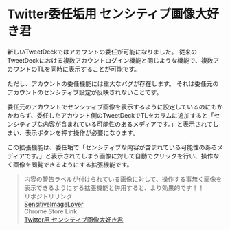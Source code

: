 # Twitter委任垢用 センシティブ画像大好き君

新しいTweetDeckではアカウントの委任が可能になりました。
従来のTweetDeckにおける複数アカウントログイン機能と同じような機能で、複数アカウントのTLを同時に表示することが可能です。

ただし、アカウントの委任機能には重大なバグが存在します。
それは委任元のアカウントのセンシティブ設定が反映されないことです。

委任元のアカウントでセンシティブ画像を表示するように設定しているのにもかかわらず、委任したアカウント側のTweetDeckでTLをカラムに追加すると「センシティブな内容が含まれている可能性のあるメディアです。」と表示されてしまい、表示ボタンを押す操作が必要になります。

この拡張機能は、委任垢で「センシティブな内容が含まれている可能性のあるメディアです。」と表示されてしまう画像に対して自動でクリックを行い、操作なく画像を閲覧できるようにする拡張機能です。

> 内容の警告ラベルが付けられている画像に対して、操作する事無く画像を表示できるようにする拡張機能と併用すると、より効果的です！！  
> リポジトリリンク  
> [SensitiveImageLover](https://github.com/noriokun4649/SensitiveImageLover)  
> Chrome Store Link  
> [Twitter用 センシティブ画像大好き君](https://chrome.google.com/webstore/detail/twitter%E7%94%A8-%E3%82%BB%E3%83%B3%E3%82%B7%E3%83%86%E3%82%A3%E3%83%96%E7%94%BB%E5%83%8F%E5%A4%A7%E5%A5%BD%E3%81%8D%E5%90%9B/gmmdlghnjobnnkochmhgbmdaoncibakj)
